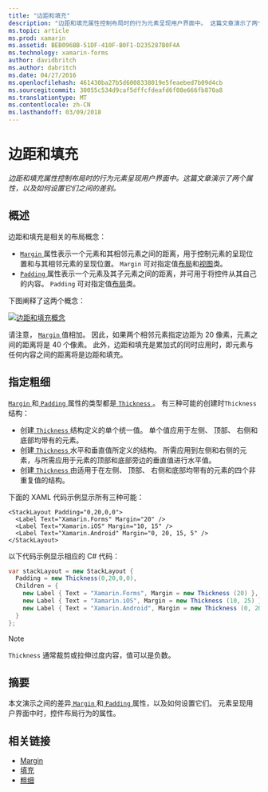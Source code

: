 ```yaml
---
title: "边距和填充"
description: "边距和填充属性控制布局时的行为元素呈现用户界面中。 这篇文章演示了两个属性，以及如何设置它们之间的差别。"
ms.topic: article
ms.prod: xamarin
ms.assetid: BEB096BB-51DF-410F-B0F1-D235287B0F4A
ms.technology: xamarin-forms
author: davidbritch
ms.author: dabritch
ms.date: 04/27/2016
ms.openlocfilehash: 461430ba27b5d6008338019e5feaebed7b09d4cb
ms.sourcegitcommit: 30055c534d9caf5dffcfdeafd6f08e666fb870a8
ms.translationtype: MT
ms.contentlocale: zh-CN
ms.lasthandoff: 03/09/2018
---
```

# <a name="margin-and-padding"></a>边距和填充

_边距和填充属性控制布局时的行为元素呈现用户界面中。这篇文章演示了两个属性，以及如何设置它们之间的差别。_

## <a name="overview"></a>概述

边距和填充是相关的布局概念：

- [ `Margin` ](https://developer.xamarin.com/api/property/Xamarin.Forms.View.Margin/)属性表示一个元素和其相邻元素之间的距离，用于控制元素的呈现位置和与其相邻元素的呈现位置。 `Margin` 可对指定值[布局](~/xamarin-forms/user-interface/controls/layouts.md)和[视图](~/xamarin-forms/user-interface/controls/views.md)类。
- [ `Padding` ](https://developer.xamarin.com/api/property/Xamarin.Forms.Layout.Padding/)属性表示一个元素及其子元素之间的距离，并可用于将控件从其自己的内容。 `Padding` 可对指定值[布局](~/xamarin-forms/user-interface/controls/layouts.md)类。

下图阐释了这两个概念：

[![](margin-and-padding-images/margins-and-padding-sml.png "边距和填充概念")](margin-and-padding-images/margins-and-padding.png#lightbox "边距和填充概念")

请注意， [ `Margin` ](https://developer.xamarin.com/api/property/Xamarin.Forms.View.Margin/)值相加。 因此，如果两个相邻元素指定边距为 20 像素，元素之间的距离将是 40 个像素。 此外，边距和填充是累加式的同时应用时，即元素与任何内容之间的距离将是边距和填充。

## <a name="specifying-a-thickness"></a>指定粗细

[ `Margin` ](https://developer.xamarin.com/api/property/Xamarin.Forms.View.Margin/)和[ `Padding` ](https://developer.xamarin.com/api/property/Xamarin.Forms.Layout.Padding/)属性的类型都是[ `Thickness` ](https://developer.xamarin.com/api/type/Xamarin.Forms.Thickness/)。 有三种可能的创建时`Thickness`结构：

- 创建[ `Thickness` ](https://developer.xamarin.com/api/type/Xamarin.Forms.Thickness/)结构定义的单个统一值。 单个值应用于左侧、 顶部、 右侧和底部均带有的元素。
- 创建[ `Thickness` ](https://developer.xamarin.com/api/type/Xamarin.Forms.Thickness/)水平和垂直值所定义的结构。 所需应用到左侧和右侧的元素，与所需应用于元素的顶部和底部旁边的垂直值进行水平值。
- 创建[ `Thickness` ](https://developer.xamarin.com/api/type/Xamarin.Forms.Thickness/)由适用于在左侧、 顶部、 右侧和底部均带有的元素的四个非重复值的结构。

下面的 XAML 代码示例显示所有三种可能：

```xaml
<StackLayout Padding="0,20,0,0">
  <Label Text="Xamarin.Forms" Margin="20" />
  <Label Text="Xamarin.iOS" Margin="10, 15" />
  <Label Text="Xamarin.Android" Margin="0, 20, 15, 5" />
</StackLayout>
```

以下代码示例显示相应的 C# 代码：

```csharp
var stackLayout = new StackLayout {
  Padding = new Thickness(0,20,0,0),
  Children = {
    new Label { Text = "Xamarin.Forms", Margin = new Thickness (20) },
    new Label { Text = "Xamarin.iOS", Margin = new Thickness (10, 25) },
    new Label { Text = "Xamarin.Android", Margin = new Thickness (0, 20, 15, 5) }
  }
};
```

> [!NOTE]
> `Thickness` 通常裁剪或拉伸过度内容，值可以是负数。

## <a name="summary"></a>摘要

本文演示之间的差异[ `Margin` ](https://developer.xamarin.com/api/property/Xamarin.Forms.View.Margin/)和[ `Padding` ](https://developer.xamarin.com/api/property/Xamarin.Forms.Layout.Padding/)属性，以及如何设置它们。 元素呈现用户界面中时，控件布局行为的属性。


## <a name="related-links"></a>相关链接

- [Margin](https://developer.xamarin.com/api/property/Xamarin.Forms.View.Margin/)
- [填充](https://developer.xamarin.com/api/property/Xamarin.Forms.Layout.Padding/)
- [粗细](https://developer.xamarin.com/api/type/Xamarin.Forms.Thickness/)

